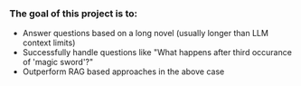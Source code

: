 ### The goal of this project is to:
- Answer questions based on a long novel (usually longer than LLM context limits)
- Successfully handle questions like "What happens after third occurance of 'magic sword'?"
- Outperform RAG based approaches in the above case

